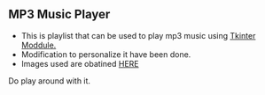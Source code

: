 <h2>MP3 Music Player</h2>

<p> 
  <ul>
    <li>  This is playlist that can be used to play mp3 music using <a href="https://docs.python.org/3/library/tkinter.html">Tkinter Moddule.</a></li>
    <li>  Modification to personalize it have been done.</li>
    <li>  Images used are obatined <a href="https://www.flaticon.com/">HERE</a></li>
  </ul>  
</p>
Do play around with it.
